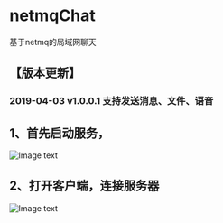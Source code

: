 # netmqChat
基于netmq的局域网聊天

## 【版本更新】
### 2019-04-03 v1.0.0.1 支持发送消息、文件、语音

## 1、首先启动服务，
![Image text](https://github.com/JohnnyZhang0628/netmqChat/tree/master/screen/server.png)
## 2、打开客户端，连接服务器
![Image text](https://github.com/JohnnyZhang0628/netmqChat/tree/master/screen/client.png)
